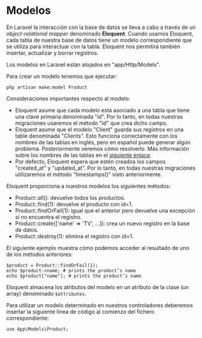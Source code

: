 # Modelos

En Laravel la interacción con la base de datos se lleva a cabo a través de un _object-relational mapper_ denominado **Eloquent**. Cuando usamos Eloquent, cada tabla de nuestra base de datos tiene un modelo correspondiente que se utiliza para interactuar con la tabla. Eloquent nos permitirá también insertar, actualizar y borrar registros.

Los modelos en Laravel están alojados en "app/Http/Models".

Para crear un modelo tenemos que ejecutar:

```
php artisan make:model Product
```

Consideraciones importantes respecto al modelo:

* Eloquent asume que cada modelo está asociado a una tabla que tiene una clave primaria denominada "id". Por lo tanto, en todas nuestras migraciones usaremos el método "id" que crea dicho campo.
* Eloquent asume que el modelo "Client" guarda sus registros en una table denominada "Clients". Esto funciona correctamente con los nombres de las tablas en inglés, pero en español puede generar algún problema. Posteriormente veremos cómo resolverlo. Más información sobre los nombres de las tablas en el [siguiente enlace](https://laravel.com/docs/10.x/eloquent#table-names).
* Por defecto, Eloquent espera que estén creados los campos "created\_at" y "updated\_at". Por lo tanto, en todas nuestras migraciones utilizaremos el método "timestamps()" visto anteriormente.

Eloquent proporciona a nuestros modelos los siguientes métodos:

* Product::all(): devuelve todos los productos.
* Product::find(1): devuelve el producto con id=1.
* Product::findOrFail(1): igual que el anterior pero devuelve una excepción si no encuentra el registro.
* Product::create(\['name' => 'TV', ...]): crea un nuevo registro en la base de datos.
* Product::destroy(1): elimina el registro con id=1.

El siguiente ejemplo muestra cómo podemos acceder al resultado de uno de los métodos anteriores:

```
$product = Product::findOrFail(1);  
echo $product->name; # prints the product’s name  
echo $product["name"]; # prints the product’s name
```

Eloquent almacena los atributos del modelo en un atributo de la clase (un array) denominado `$attributes`.

Para utilizar un modelo determinado en nuestros controladores deberemos insertar la siguiente línea de código al comienzo del fichero correspondiente:

```
use App\Models\Product;
```

